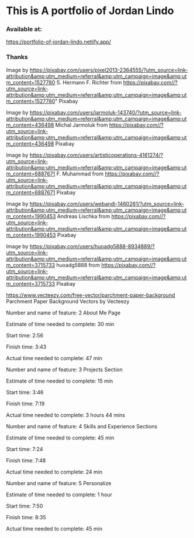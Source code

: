 # This is A portfolio of Jordan Lindo

### Available at:
https://portfolio-of-jordan-lindo.netlify.app/

### Thanks

Image by https://pixabay.com/users/pixel2013-2364555/?utm_source=link-attribution&amp;utm_medium=referral&amp;utm_campaign=image&amp;utm_content=1527780 
S. Hermann F. Richter from https://pixabay.com//?utm_source=link-attribution&amp;utm_medium=referral&amp;utm_campaign=image&amp;utm_content=1527780" Pixabay

Image by https://pixabay.com/users/jarmoluk-143740/?utm_source=link-attribution&amp;utm_medium=referral&amp;utm_campaign=image&amp;utm_content=436498 
Michal Jarmoluk from https://pixabay.com//?utm_source=link-attribution&amp;utm_medium=referral&amp;utm_campaign=image&amp;utm_content=436498 Pixabay 

Image by https://pixabay.com/users/artisticoperations-4161274/?utm_source=link-attribution&amp;utm_medium=referral&amp;utm_campaign=image&amp;utm_content=6887671 
F. Muhammad from https://pixabay.com//?utm_source=link-attribution&amp;utm_medium=referral&amp;utm_campaign=image&amp;utm_content=6887671 Pixabay

Image by https://pixabay.com/users/webandi-1460261/?utm_source=link-attribution&amp;utm_medium=referral&amp;utm_campaign=image&amp;utm_content=1990453
Andreas Lischka from https://pixabay.com//?utm_source=link-attribution&amp;utm_medium=referral&amp;utm_campaign=image&amp;utm_content=1990453 Pixabay

Image by https://pixabay.com/users/huoadg5888-8934889/?utm_source=link-attribution&amp;utm_medium=referral&amp;utm_campaign=image&amp;utm_content=3715733
huoadg5888 from https://pixabay.com//?utm_source=link-attribution&amp;utm_medium=referral&amp;utm_campaign=image&amp;utm_content=3715733 Pixabay

https://www.vecteezy.com/free-vector/parchment-paper-background Parchment Paper Background Vectors by Vecteezy

Number and name of feature: 2 About Me Page

Estimate of time needed to complete: 30 min

Start time: 2:56

Finish time: 3:43

Actual time needed to complete: 47 min

Number and name of feature: 3 Projects Section

Estimate of time needed to complete: 15 min

Start time: 3:46

Finish time: 7:19

Actual time needed to complete: 3 hours 44 mins

Number and name of feature: 4 Skills and Experience Sections

Estimate of time needed to complete: 45 min

Start time: 7:24

Finish time: 7:48

Actual time needed to complete: 24 min

Number and name of feature: 5 Personalize

Estimate of time needed to complete: 1 hour

Start time: 7:50

Finish time: 8:35

Actual time needed to complete: 45 min
